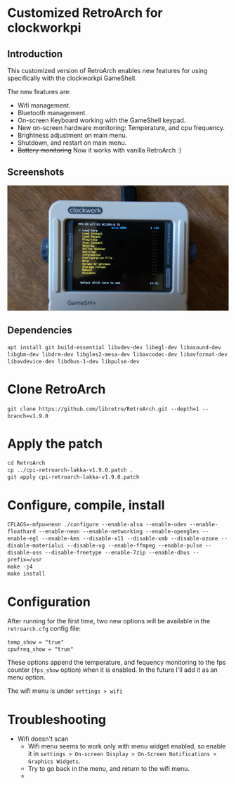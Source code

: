 # Customized RetroArch for clockworkpi 

## Introduction

This customized version of RetroArch enables new features for using specifically with the 
clockworkpi GameShell.

The new features are:

* Wifi management.
* Bluetooth management.
* On-screen Keyboard working with the GameShell keypad.
* New on-screen hardware monitoring: Temperature, and cpu frequency.
* Brightness adjustment on main menu.
* Shutdown, and restart on main menu.
* ~~Battery monitoring~~ Now it works with vanilla RetroArch :)

## Screenshots

![retroarch running on debian bullseye](retroarch-on-clockworkpi-debian-OS.jpg)

## Dependencies

````
apt install git build-essential libudev-dev libegl-dev libasound-dev libgbm-dev libdrm-dev libgles2-mesa-dev libavcodec-dev libavformat-dev libavdevice-dev libdbus-1-dev libpulse-dev
````
# Clone RetroArch
````
git clone https://github.com/libretro/RetroArch.git --depth=1 --branch=v1.9.0
````
# Apply the patch
````
cd RetroArch
cp ../cpi-retroarch-lakka-v1.9.0.patch .
git apply cpi-retroarch-lakka-v1.9.0.patch
````
# Configure, compile, install
````
CFLAGS=-mfpu=neon ./configure --enable-alsa --enable-udev --enable-floathard --enable-neon --enable-networking --enable-opengles --enable-egl --enable-kms --disable-x11 --disable-xmb --disable-ozone --disable-materialui --disable-vg --enable-ffmpeg --enable-pulse --disable-oss --disable-freetype --enable-7zip --enable-dbus --prefix=/usr
make -j4
make install
````
# Configuration

After running for the first time, two new options will be available in the `retroarch.cfg` config file:

````
temp_show = "true"
cpufreq_show = "true"
````
These options append the temperature, and fequency monitoring to the fps counter (`fps_show` option) when it is enabled. In the future I'll add it as an menu option.

The wifi menu is under `settings > wifi`

# Troubleshooting

* Wifi doesn't scan
   * Wifi menu seems to work only with menu widget enabled, so enable it in `settings > On-screen Display > On-Screen Notifications > Graphics Widgets`.
   * Try to go back in the menu, and return to the wifi menu.
   *  
